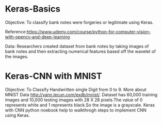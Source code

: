 # Keras-Basics
Objective:
To classify bank notes were forgeries or legitimate using Keras.

Reference:https://www.udemy.com/course/python-for-computer-vision-with-opencv-and-deep-learning

Data:
Researchers created dataset from bank notes by taking images of bank notes and then extracting numerical features based off the wavelet of the images.
# Keras-CNN with MNIST
Objective:
To Classify Handwritten single Digit from 0 to 9.
More about MNIST Data http://yann.lecun.com/exdb/mnist/.
Dataset has 60,000 training images and 10,000 testing images with 28 X 28 pixels.The value of 0 represents white and 1 represents black.So the image is a grayscale.
Keras with CNN python noebook help to walkthrogh steps to implement CNN using Keras.


